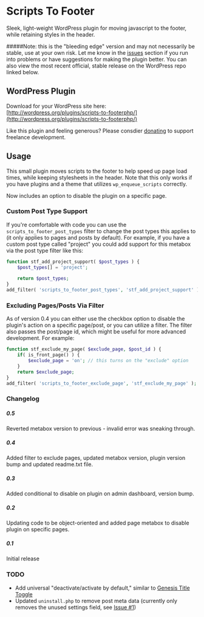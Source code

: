 Scripts To Footer
=================

Sleek, light-weight WordPress plugin for moving javascript to the footer, while retaining styles in the header.

#####Note: this is the "bleeding edge" version and may not necessarily be stable, use at your own risk. Let me know in the [issues](https://github.com/joshuadavidnelson/scripts-to-footer/issues) section if you run into problems or have suggestions for making the plugin better. You can also view the most recent official, stable release on the WordPress repo linked below.

## WordPress Plugin

Download for your WordPress site here: [http://wordpress.org/plugins/scripts-to-footerphp/](http://wordpress.org/plugins/scripts-to-footerphp/)

Like this plugin and feeling generous? Please consdier [donating](http://joshuadnelson.com/donate) to support freelance development.

## Usage

This small plugin moves scripts to the footer to help speed up page load times, while keeping stylesheets in the header. Note that this only works if you have plugins and a theme that utilizes `wp_enqueue_scripts` correctly.

Now includes an option to disable the plugin on a specific page.

### Custom Post Type Support
If you're comfortable with code you can use the `scripts_to_footer_post_types` filter to change the post types this applies to (it only applies to pages and posts by default). For example, if you have a custom post type called "project" you could add support for this metabox via the post type filter like this:

```php
function stf_add_project_support( $post_types ) {
	$post_types[] = 'project';
	
	return $post_types;
}
add_filter( 'scripts_to_footer_post_types', 'stf_add_project_support' );
```

### Excluding Pages/Posts Via Filter
As of version 0.4 you can either use the checkbox option to disable the plugin's action on a specific page/post, or you can utilize a filter. The filter also passes the post/page id, which might be useful for more advanced development. For example:

```php
function stf_exclude_my_page( $exclude_page, $post_id ) {
    if( is_front_page() ) {
        $exclude_page = 'on'; // this turns on the "exclude" option
    }
    return $exclude_page;
}
add_filter( 'scripts_to_footer_exclude_page', 'stf_exclude_my_page' );
```

### Changelog

##### 0.5
Reverted metabox version to previous - invalid error was sneaking through.

##### 0.4
Added filter to exclude pages, updated metabox version, plugin version bump and updated readme.txt file.

##### 0.3
Added conditional to disable on plugin on admin dashboard, version bump. 
 	
##### 0.2
Updating code to be object-oriented and added page metabox to disable plugin on specific pages.

##### 0.1
Initial release

### TODO

- Add universal "deactivate/activate by default," similar to [Genesis Title Toggle](https://github.com/billerickson/genesis-title-toggle)
- Updated `uninstall.php` to remove post meta data (currently only removes the unused settings field, see [Issue #1](https://github.com/joshuadavidnelson/scripts-to-footer/issues/1))
